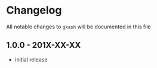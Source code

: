 # Changelog

All notable changes to `gkash` will be documented in this file

## 1.0.0 - 201X-XX-XX

- initial release
